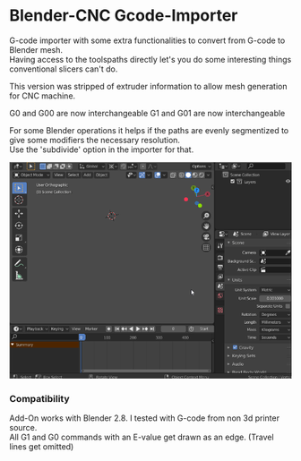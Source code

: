# Blender-CNC Gcode-Importer
G-code importer with some extra functionalities to convert from G-code to Blender mesh.  
Having access to the toolspaths directly let's you do some interesting things conventional slicers can't do.  

This version was stripped of extruder information to allow mesh generation for CNC machine.

G0 and G00 are now interchangeable
G1 and G01 are now interchangeable

For some Blender operations it helps if the paths are evenly segmentized to give some modifiers the necessary resolution.  
Use the 'subdivide' option in the importer for that.


<img src=https://raw.githubusercontent.com/Heinz-Loepmeier/wiki-sources/main/gcode-importer-docs/import.gif>

### Compatibility
Add-On works with Blender 2.8. I tested with G-code from non 3d printer source.  
All G1 and G0 commands with an E-value get drawn as an edge. (Travel lines get omitted)




